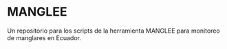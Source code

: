 # MANGLEE
Un repositorio para los scripts de la herramienta MANGLEE para monitoreo de manglares en Ecuador. 

